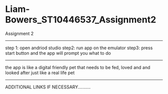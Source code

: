# Liam-Bowers_ST10446537_Assignment2
Assignment 2

--------------------------------------
step 1: open andriod studio
step2: run app on the emulator
step3: press start button and the app will prompt you what to do

---------------------------------------
the app is like a digital friendly pet that needs to be fed, loved and and looked after just like a real life pet

-----------------------------------------
ADDITIONAL LINKS IF NECESSARY..........
